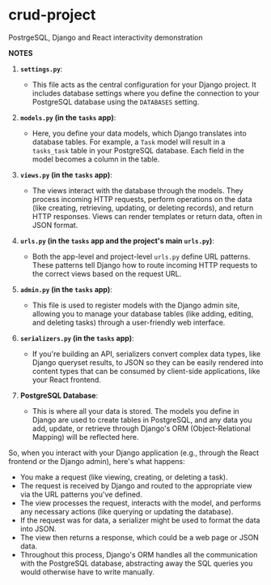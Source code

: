 # crud-project
 PostrgeSQL, Django and React interactivity demonstration


**NOTES**

1. **`settings.py`**:
   - This file acts as the central configuration for your Django project. It includes database settings where you define the connection to your PostgreSQL database using the `DATABASES` setting.

2. **`models.py` (in the `tasks` app)**:
   - Here, you define your data models, which Django translates into database tables. For example, a `Task` model will result in a `tasks_task` table in your PostgreSQL database. Each field in the model becomes a column in the table.

3. **`views.py` (in the `tasks` app)**:
   - The views interact with the database through the models. They process incoming HTTP requests, perform operations on the data (like creating, retrieving, updating, or deleting records), and return HTTP responses. Views can render templates or return data, often in JSON format.

4. **`urls.py` (in the `tasks` app and the project's main `urls.py`)**:
   - Both the app-level and project-level `urls.py` define URL patterns. These patterns tell Django how to route incoming HTTP requests to the correct views based on the request URL.

5. **`admin.py` (in the `tasks` app)**:
   - This file is used to register models with the Django admin site, allowing you to manage your database tables (like adding, editing, and deleting tasks) through a user-friendly web interface.

6. **`serializers.py` (in the `tasks` app)**:
   - If you're building an API, serializers convert complex data types, like Django queryset results, to JSON so they can be easily rendered into content types that can be consumed by client-side applications, like your React frontend.

7. **PostgreSQL Database**:
   - This is where all your data is stored. The models you define in Django are used to create tables in PostgreSQL, and any data you add, update, or retrieve through Django's ORM (Object-Relational Mapping) will be reflected here.

So, when you interact with your Django application (e.g., through the React frontend or the Django admin), here's what happens:

- You make a request (like viewing, creating, or deleting a task).
- The request is received by Django and routed to the appropriate view via the URL patterns you've defined.
- The view processes the request, interacts with the model, and performs any necessary actions (like querying or updating the database).
- If the request was for data, a serializer might be used to format the data into JSON.
- The view then returns a response, which could be a web page or JSON data.
- Throughout this process, Django's ORM handles all the communication with the PostgreSQL database, abstracting away the SQL queries you would otherwise have to write manually.
